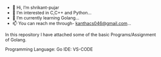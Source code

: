 - 👋 Hi, I’m shrikant-pujar
- 👀 I’m interested in C,C++ and Python...
- 🌱 I’m currently learning Golang...
- 📫 You can reach me through- kanthacs046@gmail.com...

In this repository I have attached some of the basic Programs/Assignment of Golang.

Programming Language: Go
IDE: VS-CODE
